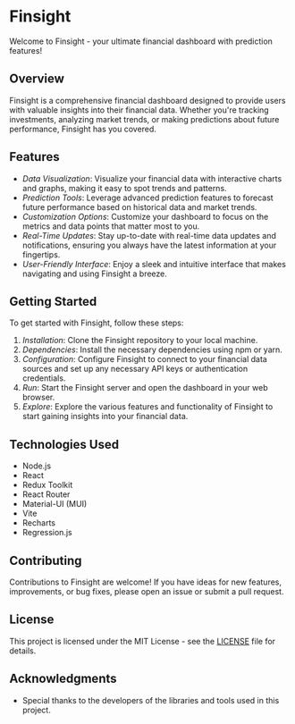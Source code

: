 # Finsight

Welcome to Finsight - your ultimate financial dashboard with prediction features!

## Overview

Finsight is a comprehensive financial dashboard designed to provide users with valuable insights into their financial data. Whether you're tracking investments, analyzing market trends, or making predictions about future performance, Finsight has you covered.

## Features

- *Data Visualization*: Visualize your financial data with interactive charts and graphs, making it easy to spot trends and patterns.
- *Prediction Tools*: Leverage advanced prediction features to forecast future performance based on historical data and market trends.
- *Customization Options*: Customize your dashboard to focus on the metrics and data points that matter most to you.
- *Real-Time Updates*: Stay up-to-date with real-time data updates and notifications, ensuring you always have the latest information at your fingertips.
- *User-Friendly Interface*: Enjoy a sleek and intuitive interface that makes navigating and using Finsight a breeze.

## Getting Started

To get started with Finsight, follow these steps:

1. *Installation*: Clone the Finsight repository to your local machine.
2. *Dependencies*: Install the necessary dependencies using npm or yarn.
3. *Configuration*: Configure Finsight to connect to your financial data sources and set up any necessary API keys or authentication credentials.
4. *Run*: Start the Finsight server and open the dashboard in your web browser.
5. *Explore*: Explore the various features and functionality of Finsight to start gaining insights into your financial data.

## Technologies Used

- Node.js
- React
- Redux Toolkit
- React Router
- Material-UI (MUI)
- Vite
- Recharts
- Regression.js

## Contributing

Contributions to Finsight are welcome! If you have ideas for new features, improvements, or bug fixes, please open an issue or submit a pull request.

## License

This project is licensed under the MIT License - see the [LICENSE](LICENSE) file for details.

## Acknowledgments

- Special thanks to the developers of the libraries and tools used in this project.
